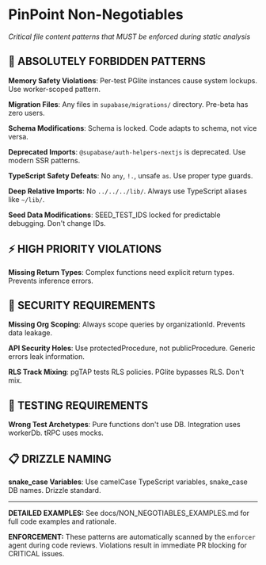 # PinPoint Non-Negotiables

_Critical file content patterns that MUST be enforced during static analysis_

## 🚨 ABSOLUTELY FORBIDDEN PATTERNS

**Memory Safety Violations**: Per-test PGlite instances cause system lockups. Use worker-scoped pattern.

**Migration Files**: Any files in `supabase/migrations/` directory. Pre-beta has zero users.

**Schema Modifications**: Schema is locked. Code adapts to schema, not vice versa.

**Deprecated Imports**: `@supabase/auth-helpers-nextjs` is deprecated. Use modern SSR patterns.

**TypeScript Safety Defeats**: No `any`, `!.`, unsafe `as`. Use proper type guards.

**Deep Relative Imports**: No `../../../lib/`. Always use TypeScript aliases like `~/lib/`.

**Seed Data Modifications**: SEED_TEST_IDS locked for predictable debugging. Don't change IDs.

## ⚡ HIGH PRIORITY VIOLATIONS

**Missing Return Types**: Complex functions need explicit return types. Prevents inference errors.

## 🔐 SECURITY REQUIREMENTS

**Missing Org Scoping**: Always scope queries by organizationId. Prevents data leakage.

**API Security Holes**: Use protectedProcedure, not publicProcedure. Generic errors leak information.

**RLS Track Mixing**: pgTAP tests RLS policies. PGlite bypasses RLS. Don't mix.

## 🧪 TESTING REQUIREMENTS

**Wrong Test Archetypes**: Pure functions don't use DB. Integration uses workerDb. tRPC uses mocks.

## 📋 DRIZZLE NAMING

**snake_case Variables**: Use camelCase TypeScript variables, snake_case DB names. Drizzle standard.

---

**DETAILED EXAMPLES:** See docs/NON_NEGOTIABLES_EXAMPLES.md for full code examples and rationale.

**ENFORCEMENT:** These patterns are automatically scanned by the `enforcer` agent during code reviews. Violations result in immediate PR blocking for CRITICAL issues.
